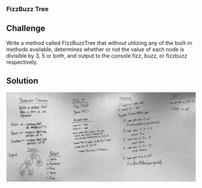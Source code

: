 ### FizzBuzz Tree

## Challenge
Write a method called FizzBuzzTree that without utilizing any of the built-in methods available, determines whether or not the value of each node is divisible by 3, 5 or both, and output to the console fizz, buzz, or fizzbuzz respectively.  

## Solution
![Whiteboard](../../assets/challenge16.png "Whiteboard image")
